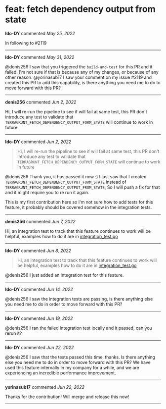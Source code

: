 # feat: fetch dependency output from state

**Ido-DY** commented *May 25, 2022*

In following to #2119
<br />
***


**Ido-DY** commented *May 31, 2022*

@denis256 I saw that you triggered the `build-and-test` for this PR and it failed.
I'm not sure if that is because any of my changes, or because of any other reason.
@yorinasub17 I saw your comment on my issue #2119 and created this PR to add this capability, is there anything you need me to do to move forward with this PR?
***

**denis256** commented *Jun 2, 2022*

Hi,
I will re-run the pipeline to see if will fail at same test, this PR don't introduce any test to validate that `TERRAGRUNT_FETCH_DEPENDENCY_OUTPUT_FORM_STATE` will continue to work in future 
***

**Ido-DY** commented *Jun 2, 2022*

> Hi, I will re-run the pipeline to see if will fail at same test, this PR don't introduce any test to validate that `TERRAGRUNT_FETCH_DEPENDENCY_OUTPUT_FORM_STATE` will continue to work in future

@denis256 Thank you, it has passed it now :)
I just saw that I created `TERRAGRUNT_FETCH_DEPENDENCY_OUTPUT_FORM_STATE` instead of `TERRAGRUNT_FETCH_DEPENDENCY_OUTPUT_FROM_STATE`, So I will push a fix for that and it might require you to re run it again.

This is my first contribution here so I'm not sure how to add tests for this feature, it probably should be covered somehow in the integration tests.
***

**denis256** commented *Jun 7, 2022*

Hi,
an integration test to track that this feature continues to work will be helpful, examples how to do it are in [integration_test.go](https://github.com/gruntwork-io/terragrunt/blob/master/test/integration_test.go#L716)
***

**Ido-DY** commented *Jun 8, 2022*

> Hi, an integration test to track that this feature continues to work will be helpful, examples how to do it are in [integration_test.go](https://github.com/gruntwork-io/terragrunt/blob/master/test/integration_test.go#L716)

@denis256 I just added an integration test for this feature.
***

**Ido-DY** commented *Jun 14, 2022*

@denis256 I saw the integration tests are passing, is there anything else you need me to do in order to move forward with this PR?
***

**Ido-DY** commented *Jun 19, 2022*

@denis256 I ran the failed integration test locally and it passed, can you rerun it?
***

**Ido-DY** commented *Jun 22, 2022*

@denis256 I saw that the tests passed this time, thanks.
Is there anything else you need me to do in order to move forward with this PR?
We have used this feature internally in my company for a while, and we are experiencing an incredible performance improvement.
***

**yorinasub17** commented *Jun 22, 2022*

Thanks for the contribution! Will merge and release this now!
***

